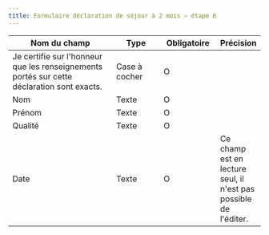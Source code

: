 ```yaml
---
title: Formulaire déclaration de séjour à 2 mois – étape 8
---
```


<table><thead><tr><th width="237.98828125">Nom du champ</th><th width="95.9296875">Type</th><th width="103.90625">Obligatoire</th><th>Précision</th></tr></thead><tbody><tr><td>Je certifie sur l'honneur que les renseignements portés sur cette déclaration sont exacts.</td><td>Case à cocher</td><td>O</td><td></td></tr><tr><td>Nom</td><td>Texte</td><td>O</td><td></td></tr><tr><td>Prénom</td><td>Texte</td><td>O</td><td></td></tr><tr><td>Qualité</td><td>Texte</td><td>O</td><td></td></tr><tr><td>Date</td><td>Texte</td><td>O</td><td>Ce champ est en lecture seul, il n'est pas possible de l'éditer. </td></tr></tbody></table>
